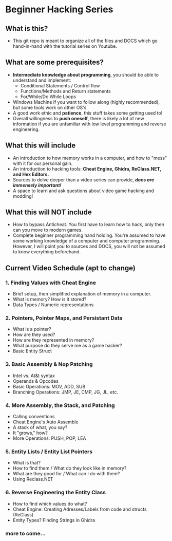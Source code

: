 # Beginner Hacking Series
## What is this?
* This git repo is meant to organize all of the files and DOCS which go hand-in-hand with the tutorial series on Youtube.
## What are some prerequisites?
- **Intermediate knowledge about programming**, you should be able to understand and implement:
  - Conditional Statements / Control flow
  - Functions/Methods and Return statements
  - For/While/Do While Loops
- Windows Machine if you want to follow along (highly recommended), but some tools work on other OS's
- A good work ethic and **patience**, this stuff takes some getting used to!
- Overall willingness to **push oneself**, there is likely a lot of new information if you are unfamiliar with low level programming and reverse engineering.

## What this will include
- An introduction to how memory works in a computer, and how to "mess" with it for our personal gain.
- An introduction to hacking tools: **Cheat Engine, Ghidra, ReClass.NET, and Hex Editors.**
- Sources to delve deeper than a video series can provide, ***docs are immensely important!***
- A space to learn and ask questions about video game hacking and modding!

## What this will NOT include
- How to bypass Anticheat. You first have to learn how to hack, only then can you move to modern games.
- Complete beginner programming hand holding. You're assumed to have some working knowledge of a computer and computer programming. However, I will point you to sources and DOCS, you will not be assumed to know everything beforehand.

## Current Video Schedule (apt to change)
### 1. Finding Values with Cheat Engine
  - Brief setup, then simplified explanation of memory in a computer.
  - What is memory? How is it stored?
  - Data Types / Numeric representations
### 2. Pointers, Pointer Maps, and Persistant Data
  - What is a pointer?
  - How are they used?
  - How are they represented in memory?
  - What purpose do they serve me as a game hacker?
  - Basic Entity Struct
### 3. Basic Assembly & Nop Patching
  - Intel vs. At&t syntax
  - Operands & Opcodes
  - Basic Operations: MOV, ADD, SUB
  - Branching Operations: JMP, JE, CMP, JG, JL, etc.
### 4. More Assembly, the Stack, and Patching
  - Calling conventions
  - Cheat Engine's Auto Assemble
  - A stack of what, you say?
  - It "grows," how?
  - More Operations: PUSH, POP, LEA
### 5. Entity Lists / Entity List Pointers
  - What is that?
  - How to find them / What do they look like in memory?
  - What are they good for / What can I do with them?
  - Using Reclass.NET
### 6. Reverse Engineering the Entity Class
  - How to find which values do what?
  - Cheat Engine: Creating Adresses/Labels from code and structs (ReClass)
  - Entity Types? Finding Strings in Ghidra
### more to come...
  
